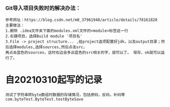 ### Git导入项目失败时的解决办法：
    参考网址：https://blog.csdn.net/m0_37961948/article/details/78161828
    主要做法：
    1.删除 .idea文件夹下面的modules.xml文件的<module>标签这一行
    2.右键项目，选择Build module '项目名'
    3.File -> project structure... ,给project选项配置好jdk，以及output目录；然后选择modules,选择sources,然后点击src，
    再点击蓝色的sources，这时右边会多出蓝色的src相关的字，就可以了。 保存，ok就可以运行了。
    
# 自20210310起写的记录
    测试了字符串转byte数组时数据的存储情况，包括原码，反码，补码等
    com.byteTest.ByteTest.testByteSave